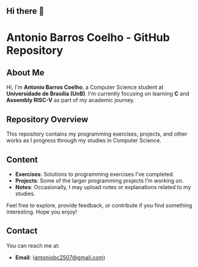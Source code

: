 ## Hi there 👋

# Antonio Barros Coelho - GitHub Repository

## About Me
Hi, I'm **Antonio Barros Coelho**, a Computer Science student at **Universidade de Brasília (UnB)**. I'm currently focusing on learning **C** and **Assembly RISC-V** as part of my academic journey.

## Repository Overview
This repository contains my programming exercises, projects, and other works as I progress through my studies in Computer Science.

## Content
- **Exercises**: Solutions to programming exercises I've completed.
- **Projects**: Some of the larger programming projects I’m working on.
- **Notes**: Occasionally, I may upload notes or explanations related to my studies.

Feel free to explore, provide feedback, or contribute if you find something interesting. Hope you enjoy!

## Contact
You can reach me at:  
- **Email**: (antoniobc2507@gmail.com)


